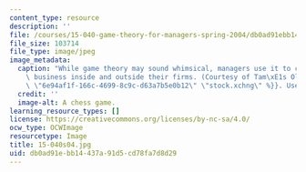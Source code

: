 ```yaml
---
content_type: resource
description: ''
file: /courses/15-040-game-theory-for-managers-spring-2004/db0ad91ebb14437a91d5cd78fa7d8d29_15-040s04.jpg
file_size: 103714
file_type: image/jpeg
image_metadata:
  caption: "While game theory may sound whimsical, managers use it to conduct serious\
    \ business inside and outside their firms. (Courtesy of Tam\xE1s Olajos, {{% resource_link\
    \ \"6e94af1f-166c-4699-8c9c-d63a7b5e0b12\" \"stock.xchng\" %}}. Used with permission.)"
  credit: ''
  image-alt: A chess game.
learning_resource_types: []
license: https://creativecommons.org/licenses/by-nc-sa/4.0/
ocw_type: OCWImage
resourcetype: Image
title: 15-040s04.jpg
uid: db0ad91e-bb14-437a-91d5-cd78fa7d8d29
---
```

